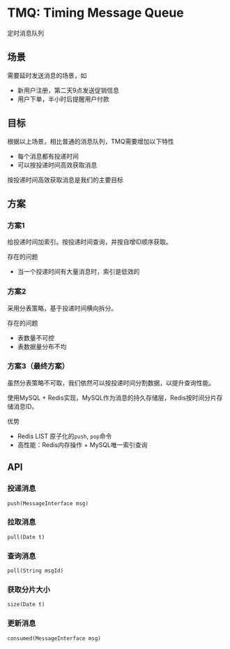 
# TMQ: Timing Message Queue

定时消息队列

## 场景

需要延时发送消息的场景，如

+ 新用户注册，第二天9点发送促销信息
+ 用户下单，半小时后提醒用户付款

## 目标

根据以上场景，相比普通的消息队列，TMQ需要增加以下特性

+ 每个消息都有投递时间
+ 可以按投递时间高效获取消息

按投递时间高效获取消息是我们的主要目标

## 方案

### 方案1

给投递时间加索引。按投递时间查询，并按自增ID顺序获取。

存在的问题

+ 当一个投递时间有大量消息时，索引是低效的

### 方案2

采用分表策略，基于投递时间横向拆分。

存在的问题

+ 表数量不可控
+ 表数据量分布不均

### 方案3（最终方案）

虽然分表策略不可取，我们依然可以按投递时间分割数据，以提升查询性能。

使用MySQL + Redis实现，MySQL作为消息的持久存储层，Redis按时间分片存储消息ID。

优势

- Redis LIST 原子化的``push``, ``pop``命令
- 高性能：Redis内存操作 + MySQL唯一索引查询

## API

### 投递消息

```
push(MessageInterface msg)
```

### 拉取消息
```
pull(Date t)
```

### 查询消息
```
poll(String msgId)
```

### 获取分片大小
```
size(Date t)
```

### 更新消息
```
consumed(MessageInterface msg)
```
